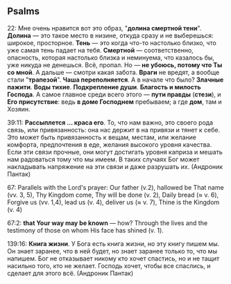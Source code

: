 ## Psalms

22: Мне очень нравится вот это образ, "**долина смертной тени**". **Долина** — это такое место в низине, откуда сразу и не выберешься: широкое, просторное. **Тень** — это когда что-то настолько близко, что уже самая тень падает на тебя. **Смертной** — соответственно, опасность, которая настолько близка и неминуема, что казалось бы, уже никуда не денешься. Всё, пропал. Но — **не убоюсь, потому что Ты со мной**. 
А дальше — смотри какая забота. **Враги** не вредят, а вообще стали "**трапезой**". **Чаша переполняется**. А в начале что было? **Злачные пажити**. **Воды тихие**. **Подкрепление души**. **Благость и милость Господа**.
А самое главное среди всего этого — **пути правды** (**стези**), и **Его присутствие**: ведь **в доме Господнем** пребываем; а где **дом**, там и Хозяин.

39:11: **Рассыплется ... краса его**. То, что нам важно, это своего рода связь, или привязанность: она нас держит в на привязи и тянет к себе. Это может быть привязанность к вещам, местам, или желание комфорта, предпочтения в еде, желания высокого уровня качества. Если эти связи прочные, они могут достигать уровня каприза и мешать нам радоваться тому что мы имеем. В таких случаях Бог может накладывать напряжение на эти связи и даже разрушать их. (Андроник Пантак)

67: Parallels with the Lord's prayer: Our father (v.2), hallowed be That name (vv. 3, 5), Thy Kingdom come, Thy will be done (v. 2), Daily bread (≈ v. 6), Forgive us (vv. 1,4), lead us (v. 4), deliver us (≈ v. 7), Thine is the Kingdom (v. 4)

67:2: **that Your way may be known** — how? Through the lives and the testimony of those on whom His face has shined (v. 1).

139:16: **Книга жизни**. У Бога есть книга жизни, но эту книгу пишем мы. Он знает заранее, что в ней будет, но знает заранее только то, что мы напишем. Бог не отказывает никому кто хочет спастись, но и не тащит насильно того, кто не желает. Господь хочет, чтобы все спаслись, и сделает для этого всё. (Андроник Пантак)